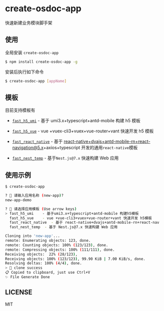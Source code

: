 # create-osdoc-app

快速新建业务模块脚手架

## 使用

全局安装 `create-osdoc-app`

```bash
$ npm install create-osdoc-app -g
```

安装后执行如下命令

```bash
$ create-osdoc-app [appName]
```

## 模板

目前支持模板有

- [`fast_h5_umi`](https://github.com/ahwgs/fast_h5_umi) - 基于 umi3.x+typescript+antd-mobile 构建 h5 模板

- [`fast_h5_vue`](https://github.com/ahwgs/fast_h5_vue) - vue +vuex-cli3+vuex+vue-router+vant 快速开发 h5 模板

- [`fast_react_native`](https://github.com/ahwgs/fast_react_native) - 基于 react-native+dvajs+antd-mobile-rn+react-navigation@5.x+axios+typescript 开发的通用`react-native`模板

- [`fast_nest_temp`](https://github.com/ahwgs/fast_nest_temp) - 基于`Nest.js@7.x` 快速构建 Web 应用

## 使用示例

```bash
$ create-osdoc-app

? 🍖 请输入应用名称 (new-app)?
new-app-demo

? 🌮 请选择应用模板 (Use arrow keys)
> fast_h5_umi    - 基于umi3.x+typescript+antd-mobile 构建h5模板
  fast_h5_vue    - vue +vue-cli3+vuex+vue-router+vant 快速开发 h5模板
  fast_react_native  - 基于 react-native+dvajs+antd-mobile-rn+react-navigation@5.x+axios+typescript 开发的通用react-native
  fast_nest_temp  - 基于 Nest.js@7.x 快速构建 Web 应用

Cloning into 'new-app'...
remote: Enumerating objects: 123, done.
remote: Counting objects: 100% (123/123), done.
remote: Compressing objects: 100% (111/111), done.
Receiving objects:  22% (28/123),
Receiving objects: 100% (123/123), 99.90 KiB | 7.00 KiB/s, done.
Resolving deltas: 100% (4/4), done.
> 🚚 clone success
📋 Copied to clipboard, just use Ctrl+V
✨ File Generate Done
```

## LICENSE

MIT

